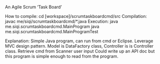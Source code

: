 An Agile Scrum ‘Task Board’

How to compile: cd [workspace]/scrumtaskboardcmd/src
Compilation:  javac me/siqi/scrumtaskboardcmd/*.java
Execution:    java me.siqi.scrumtaskboardcmd.MainProgram
              java me.siqi.scrumtaskboardcmd.MainProgramTest

Explanation:
Simple Java program, can run from cmd or Eclipse. Leverage MVC design pattern.
Model is DataFactory class, Controller is is Controller class.
Retrieve cmd from Scanner user input
Could write up an API doc but this program is simple enough to read from the program.